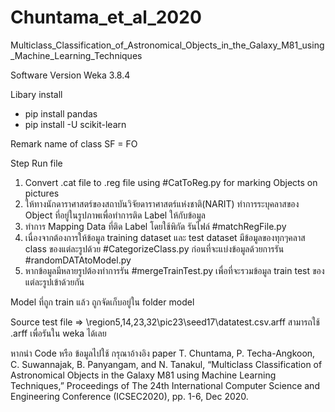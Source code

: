 # Chuntama_et_al_2020
Multiclass_Classification_of_Astronomical_Objects_in_the_Galaxy_M81_using_Machine_Learning_Techniques

Software Version
Weka 3.8.4 

Libary install
- pip install pandas
- pip install -U scikit-learn

Remark name of class SF = FO 

Step Run file 
1. Convert .cat file to .reg file using #CatToReg.py for marking Objects on pictures
2. ให้ทางนักดาราศาสตร์ของสถาบันวิจัยดาราศาสตร์แห่งชาติ(NARIT) ทำการระบุคลาสของ Object ที่อยู่ในรูปภาพเพื่อทำการติด Label ให้กับข้อมูล
3. ทำการ Mapping Data ที่ติด Label โดยใช้พิกัด รันไฟล์ #matchRegFile.py
4. เนื่องจากต้องการให้ข้อมูล training dataset และ test dataset มีข้อมูลของทุกๆคลาส class ของแต่ละรูปด้วย #CategorizeClass.py ก่อนที่จะแบ่งข้อมูลด้วยการรัน #randomDATAtoModel.py
5. หากข้อมูลมีหลายรูปต้องทำการรัน #mergeTrainTest.py เพื่อที่จะรวมข้อมูล train test ของแต่ละรูปเข้าด้วยกัน

Model ที่ถูก train แล้ว ถูกจัดเก็บอยู่ใน folder model

Source test file => \region5,14,23,32\pic23\seed17\datatest.csv.arff สามารถใช้ .arff เพื่อรันใน weka ได้เลย

หากนำ Code หรือ ข้อมูลไปใช้ กรุณาอ้างอิง paper 
T. Chuntama, P. Techa-Angkoon, C. Suwannajak, B. Panyangam, and
N. Tanakul, “Multiclass Classification of Astronomical Objects in the
Galaxy M81 using Machine Learning Techniques,” Proceedings of
The 24th International Computer Science and Engineering
Conference (ICSEC2020), pp. 1-6, Dec 2020.